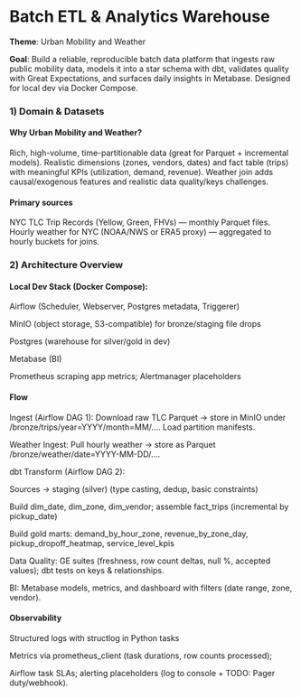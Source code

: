 # Batch ETL & Analytics Warehouse

**Theme**: Urban Mobility and Weather

**Goal**: Build a reliable, reproducible batch data platform that ingests raw public mobility data, models it into a star schema with dbt, validates quality with Great Expectations, and surfaces daily insights in Metabase. Designed for local dev via Docker Compose.

### 1) Domain & Datasets

#### Why Urban Mobility and Weather?

Rich, high-volume, time-partitionable data (great for Parquet + incremental models).
Realistic dimensions (zones, vendors, dates) and fact table (trips) with meaningful KPIs (utilization, demand, revenue).
Weather join adds causal/exogenous features and realistic data quality/keys challenges.

#### Primary sources

NYC TLC Trip Records (Yellow, Green, FHVs) — monthly Parquet files.
Hourly weather for NYC (NOAA/NWS or ERA5 proxy) — aggregated to hourly buckets for joins.

### 2) Architecture Overview

#### Local Dev Stack (Docker Compose):

Airflow (Scheduler, Webserver, Postgres metadata, Triggerer)

MinIO (object storage, S3-compatible) for bronze/staging file drops

Postgres (warehouse for silver/gold in dev)

Metabase (BI)

Prometheus scraping app metrics; Alertmanager placeholders

#### Flow

Ingest (Airflow DAG 1): Download raw TLC Parquet → store in MinIO under /bronze/trips/year=YYYY/month=MM/…. Load partition manifests.

Weather Ingest: Pull hourly weather → store as Parquet /bronze/weather/date=YYYY-MM-DD/….

dbt Transform (Airflow DAG 2):

Sources -> staging (silver) (type casting, dedup, basic constraints)

Build dim_date, dim_zone, dim_vendor; assemble fact_trips (incremental by pickup_date)

Build gold marts: demand_by_hour_zone, revenue_by_zone_day, pickup_dropoff_heatmap, service_level_kpis

Data Quality: GE suites (freshness, row count deltas, null %, accepted values); dbt tests on keys & relationships.

BI: Metabase models, metrics, and dashboard with filters (date range, zone, vendor).

#### Observability

Structured logs with structlog in Python tasks

Metrics via prometheus_client (task durations, row counts processed);

Airflow task SLAs; alerting placeholders (log to console + TODO: Pager duty/webhook).
